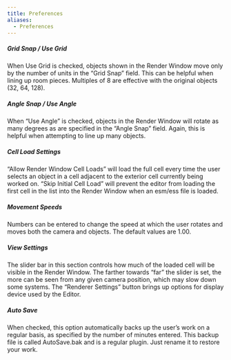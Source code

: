 ```yaml
---
title: Preferences
aliases:
  - Preferences
---
```

##### Grid Snap / Use Grid
When Use Grid is checked, objects shown in the Render Window move only by the number of units in the “Grid Snap” field.  This can be helpful when lining up room pieces.  Multiples of 8 are effective with the original objects (32, 64, 128).

##### Angle Snap / Use Angle
When “Use Angle” is checked, objects in the Render Window will rotate as many degrees as are specified in the “Angle Snap” field.  Again, this is helpful when attempting to line up many objects.

##### Cell Load Settings
“Allow Render Window Cell Loads” will load the full cell every time the user selects an object in a cell adjacent to the exterior cell currently being worked on.
“Skip Initial Cell Load” will prevent the editor from loading the first cell in the list into the Render Window when an esm/ess file is loaded.

##### Movement Speeds
Numbers can be entered to change the speed at which the user rotates and moves both the camera and objects.  The default values are 1.00.

##### View Settings
The slider bar in this section controls how much of the loaded cell will be visible in the Render Window.  The farther towards “far” the slider is set, the more can be seen from any given camera position, which may slow down some systems.  The “Renderer Settings” button brings up options for display device used by the Editor.

##### Auto Save
When checked, this option automatically backs up the user’s work on a regular basis, as specified by the number of minutes entered.  This backup file is called AutoSave.bak and is a regular plugin. Just rename it to restore your work. 